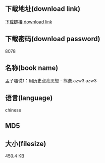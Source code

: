 ## 下载地址(download link)
[下载链接 download link](https://tutu365.netlify.app/?s=%E5%AD%9F%E5%AD%90%E8%B6%A3%E8%AF%B41%EF%BC%9A%E7%94%A8%E5%8E%86%E5%8F%B2%E7%82%B9%E4%BA%AE%E6%80%9D%E6%83%B3+-+%E7%86%8A%E9%80%B8.azw3)

## 下载密码(download password)
8078

## 名称(book name)
孟子趣说1：用历史点亮思想 - 熊逸.azw3.azw3

## 语言(language)
chinese

## MD5


## 大小(filesize)
450.4 KB

